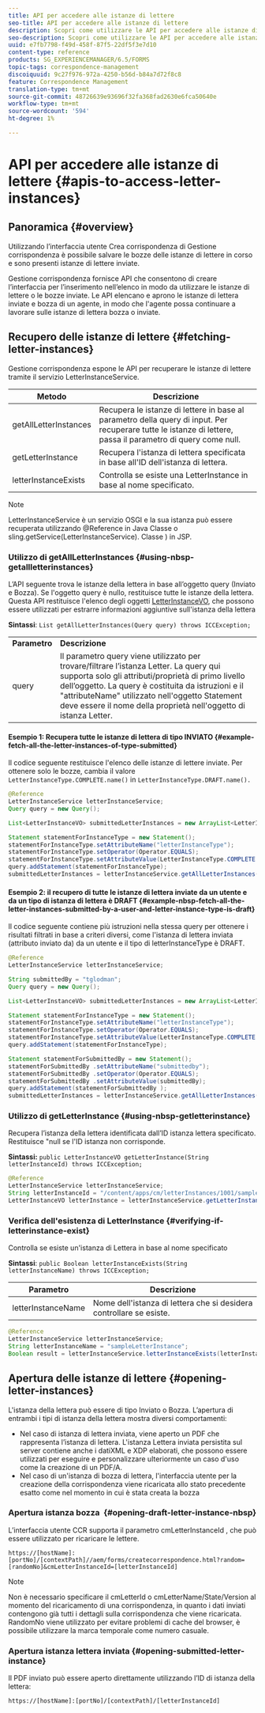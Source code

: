 ```yaml
---
title: API per accedere alle istanze di lettere
seo-title: API per accedere alle istanze di lettere
description: Scopri come utilizzare le API per accedere alle istanze di lettere.
seo-description: Scopri come utilizzare le API per accedere alle istanze di lettere.
uuid: e7fb7798-f49d-458f-87f5-22df5f3e7d10
content-type: reference
products: SG_EXPERIENCEMANAGER/6.5/FORMS
topic-tags: correspondence-management
discoiquuid: 9c27f976-972a-4250-b56d-b84a7d72f8c8
feature: Correspondence Management
translation-type: tm+mt
source-git-commit: 48726639e93696f32fa368fad2630e6fca50640e
workflow-type: tm+mt
source-wordcount: '594'
ht-degree: 1%

---
```



# API per accedere alle istanze di lettere {#apis-to-access-letter-instances}

## Panoramica {#overview}

Utilizzando l’interfaccia utente Crea corrispondenza di Gestione corrispondenza è possibile salvare le bozze delle istanze di lettere in corso e sono presenti istanze di lettere inviate.

Gestione corrispondenza fornisce API che consentono di creare l’interfaccia per l’inserimento nell’elenco in modo da utilizzare le istanze di lettere o le bozze inviate. Le API elencano e aprono le istanze di lettera inviate e bozza di un agente, in modo che l&#39;agente possa continuare a lavorare sulle istanze di lettera bozza o inviate.

## Recupero delle istanze di lettere {#fetching-letter-instances}

Gestione corrispondenza espone le API per recuperare le istanze di lettere tramite il servizio LetterInstanceService.

| Metodo | Descrizione |
|--- |--- |
| getAllLetterInstances | Recupera le istanze di lettere in base al parametro della query di input. Per recuperare tutte le istanze di lettere, passa il parametro di query come null. |
| getLetterInstance | Recupera l&#39;istanza di lettera specificata in base all&#39;ID dell&#39;istanza di lettera. |
| letterInstanceExists | Controlla se esiste una LetterInstance in base al nome specificato. |

>[!NOTE]
>
>LetterInstanceService è un servizio OSGI e la sua istanza può essere recuperata utilizzando @Reference in Java
>Classe o sling.getService(LetterInstanceService). Classe ) in JSP.

### Utilizzo di getAllLetterInstances {#using-nbsp-getallletterinstances}

L’API seguente trova le istanze della lettera in base all’oggetto query (Inviato e Bozza). Se l&#39;oggetto query è nullo, restituisce tutte le istanze della lettera. Questa API restituisce l&#39;elenco degli oggetti [LetterInstanceVO](https://helpx.adobe.com/aem-forms/6-2/javadocs/com/adobe/icc/dbforms/obj/LetterInstanceVO.html), che possono essere utilizzati per estrarre informazioni aggiuntive sull&#39;istanza della lettera

**Sintassi**:  `List getAllLetterInstances(Query query) throws ICCException;`

<table>
 <tbody>
  <tr>
   <td><strong>Parametro</strong></td>
   <td><strong>Descrizione</strong></td>
  </tr>
  <tr>
   <td>query</td>
   <td>Il parametro query viene utilizzato per trovare/filtrare l’istanza Letter. La query qui supporta solo gli attributi/proprietà di primo livello dell’oggetto. La query è costituita da istruzioni e il "attributeName" utilizzato nell'oggetto Statement deve essere il nome della proprietà nell'oggetto di istanza Letter.<br /> </td>
  </tr>
 </tbody>
</table>

#### Esempio 1: Recupera tutte le istanze di lettera di tipo INVIATO {#example-fetch-all-the-letter-instances-of-type-submitted}

Il codice seguente restituisce l&#39;elenco delle istanze di lettere inviate. Per ottenere solo le bozze, cambia il valore `LetterInstanceType.COMPLETE.name()` in `LetterInstanceType.DRAFT.name().`

```java
@Reference
LetterInstanceService letterInstanceService;
Query query = new Query();

List<LetterInstanceVO> submittedLetterInstances = new ArrayList<LetterInstanceVO>();

Statement statementForInstanceType = new Statement();
statementForInstanceType.setAttributeName("letterInstanceType");
statementForInstanceType.setOperator(Operator.EQUALS);
statementForInstanceType.setAttributeValue(LetterInstanceType.COMPLETE.name());
query.addStatement(statementForInstanceType);
submittedLetterInstances = letterInstanceService.getAllLetterInstances(query);
```

#### Esempio 2: il recupero di tutte le istanze di lettera inviate da un utente e da un tipo di istanza di lettera è DRAFT {#example-nbsp-fetch-all-the-letter-instances-submitted-by-a-user-and-letter-instance-type-is-draft}

Il codice seguente contiene più istruzioni nella stessa query per ottenere i risultati filtrati in base a criteri diversi, come l&#39;istanza di lettera inviata (attributo inviato da) da un utente e il tipo di letterInstanceType è DRAFT.

```java
@Reference
LetterInstanceService letterInstanceService;

String submittedBy = "tglodman";
Query query = new Query();

List<LetterInstanceVO> submittedLetterInstances = new ArrayList<LetterInstanceVO>();

Statement statementForInstanceType = new Statement();
statementForInstanceType.setAttributeName("letterInstanceType");
statementForInstanceType.setOperator(Operator.EQUALS);
statementForInstanceType.setAttributeValue(LetterInstanceType.COMPLETE.name());
query.addStatement(statementForInstanceType);

Statement statementForSubmittedBy = new Statement();
statementForSubmittedBy .setAttributeName("submittedby");
statementForSubmittedBy .setOperator(Operator.EQUALS);
statementForSubmittedBy .setAttributeValue(submittedBy);
query.addStatement(statementForSubmittedBy );
submittedLetterInstances = letterInstanceService.getAllLetterInstances(query);
```

### Utilizzo di getLetterInstance {#using-nbsp-getletterinstance}

Recupera l’istanza della lettera identificata dall’ID istanza lettera specificato. Restituisce &quot;null se l&#39;ID istanza non corrisponde.

**Sintassi:** `public LetterInstanceVO getLetterInstance(String letterInstanceId) throws ICCException;`

```java
@Reference
LetterInstanceService letterInstanceService;
String letterInstanceId = "/content/apps/cm/letterInstances/1001/sampleLetterInstance";
LetterInstanceVO letterInstance = letterInstanceService.getLetterInstance(letterInstanceId );
```

### Verifica dell&#39;esistenza di LetterInstance {#verifying-if-letterinstance-exist}

Controlla se esiste un&#39;istanza di Lettera in base al nome specificato

**Sintassi**:  `public Boolean letterInstanceExists(String letterInstanceName) throws ICCException;`

| **Parametro** | **Descrizione** |
|---|---|
| letterInstanceName | Nome dell&#39;istanza di lettera che si desidera controllare se esiste. |

```java
@Reference
LetterInstanceService letterInstanceService;
String letterInstanceName = "sampleLetterInstance";
Boolean result = letterInstanceService.letterInstanceExists(letterInstanceName );
```

## Apertura delle istanze di lettere {#opening-letter-instances}

L&#39;istanza della lettera può essere di tipo Inviato o Bozza. L’apertura di entrambi i tipi di istanza della lettera mostra diversi comportamenti:

* Nel caso di istanza di lettera inviata, viene aperto un PDF che rappresenta l’istanza di lettera. L&#39;istanza Lettera inviata persistita sul server contiene anche i datiXML e XDP elaborati, che possono essere utilizzati per eseguire e personalizzare ulteriormente un caso d&#39;uso come la creazione di un PDF/A.
* Nel caso di un&#39;istanza di bozza di lettera, l&#39;interfaccia utente per la creazione della corrispondenza viene ricaricata allo stato precedente esatto come nel momento in cui è stata creata la bozza

### Apertura istanza bozza  {#opening-draft-letter-instance-nbsp}

L’interfaccia utente CCR supporta il parametro cmLetterInstanceId , che può essere utilizzato per ricaricare le lettere.

`https://[hostName]:[portNo]/[contextPath]//aem/forms/createcorrespondence.html?random=[randomNo]&cmLetterInstanceId=[letterInstanceId]`

>[!NOTE]
>
>Non è necessario specificare il cmLetterId o cmLetterName/State/Version al momento del ricaricamento di una corrispondenza, in quanto i dati inviati contengono già tutti i dettagli sulla corrispondenza che viene ricaricata. RandomNo viene utilizzato per evitare problemi di cache del browser, è possibile utilizzare la marca temporale come numero casuale.

### Apertura istanza lettera inviata {#opening-submitted-letter-instance}

Il PDF inviato può essere aperto direttamente utilizzando l’ID di istanza della lettera:

`https://[hostName]:[portNo]/[contextPath]/[letterInstanceId]`

